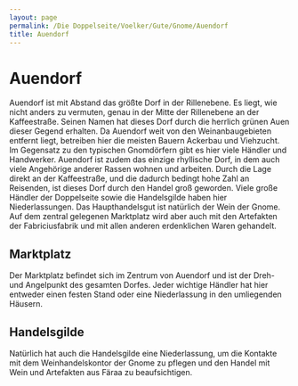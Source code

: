 ```yaml
---
layout: page
permalink: /Die Doppelseite/Voelker/Gute/Gnome/Auendorf
title: Auendorf
---
```


# Auendorf

Auendorf ist mit Abstand das größte Dorf in der Rillenebene. Es liegt, wie nicht anders zu vermuten, genau in der Mitte der Rillenebene an der Kaffeestraße. Seinen Namen hat dieses Dorf durch die herrlich grünen Auen dieser Gegend erhalten. Da Auendorf weit von den Weinanbaugebieten entfernt liegt, betreiben hier die meisten Bauern Ackerbau und Viehzucht. Im Gegensatz zu den typischen Gnomdörfern gibt es hier viele Händler und Handwerker. Auendorf ist zudem das einzige rhyllische Dorf, in dem auch viele Angehörige anderer Rassen wohnen und arbeiten. Durch die Lage direkt an der Kaffeestraße, und die dadurch bedingt hohe Zahl an Reisenden, ist dieses Dorf durch den Handel groß geworden. Viele große Händler der Doppelseite sowie die Handelsgilde haben hier Niederlassungen. Das Haupthandelsgut ist natürlich der Wein der Gnome. Auf dem zentral gelegenen Marktplatz wird aber auch mit den Artefakten der Fabriciusfabrik und mit allen anderen erdenklichen Waren gehandelt.

## Marktplatz

Der Marktplatz befindet sich im Zentrum von Auendorf und ist der Dreh- und Angelpunkt des gesamten Dorfes. Jeder wichtige Händler hat hier entweder einen festen Stand oder eine Niederlassung in den umliegenden Häusern.

## Handelsgilde

Natürlich hat auch die Handelsgilde eine Niederlassung, um die Kontakte mit dem Weinhandelskontor der Gnome zu pflegen und den Handel mit Wein und Artefakten aus Färaa zu beaufsichtigen.

